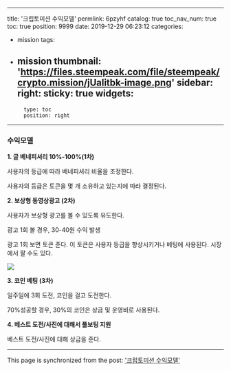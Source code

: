 
---
title: '크립토미션 수익모델'
permlink: 6pzyhf
catalog: true
toc_nav_num: true
toc: true
position: 9999
date: 2019-12-29 06:23:12
categories:
- mission
tags:
- mission
thumbnail: 'https://files.steempeak.com/file/steempeak/crypto.mission/jUalitbk-image.png'
sidebar:
    right:
        sticky: true
widgets:
    -
        type: toc
        position: right
---



### 수익모델

**1. 글 베네피셔리 10%-100%(1차)**

사용자의 등급에 따라 베네피셔리 비율을 조정한다.

사용자의 등급은 토큰을 몇 개 소유하고 있는지에 따라 결정된다.

**2. 보상형 동영상광고 (2차)**

사용자가 보상형 광고를 볼 수 있도록 유도한다.

광고 1회 볼 경우,  30-40원 수익 발생

광고 1회 보면 토큰 준다. 이 토큰은 사용자 등급을 향상시키거나 베팅에 사용된다. 시장에서 팔 수도 있다.

![](https://files.steempeak.com/file/steempeak/crypto.mission/jUalitbk-image.png)

**3. 코인 베팅 (3차)**

일주일에 3회 도전, 코인을 걸고 도전한다.

70%성공할 경우, 30%의 코인은 상금 및 운영비로 사용된다.

**4. 베스트 도전/사진에 대해서 풀보팅 지원**

베스트 도전/사진에 대해 상금을 준다.


- - -

This page is synchronized from the post: ['크립토미션 수익모델'](https://steemit.com/@crypto.mission/6pzyhf)
